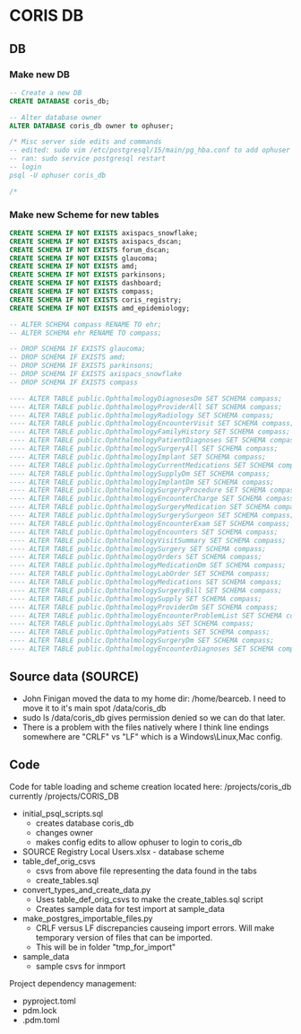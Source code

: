 # CORIS DB

## DB
### Make new DB
```sql
-- Create a new DB
CREATE DATABASE coris_db;

-- Alter database owner
ALTER DATABASE coris_db owner to ophuser;

/* Misc server side edits and commands
-- edited: sudo vim /etc/postgresql/15/main/pg_hba.conf to add ophuser to coris_db on line 93.
-- ran: sudo service postgresql restart
-- login
psql -U ophuser coris_db

/*
```

### Make new Scheme for new tables
```sql
CREATE SCHEMA IF NOT EXISTS axispacs_snowflake;
CREATE SCHEMA IF NOT EXISTS axispacs_dscan;
CREATE SCHEMA IF NOT EXISTS forum_dscan;
CREATE SCHEMA IF NOT EXISTS glaucoma;
CREATE SCHEMA IF NOT EXISTS amd;
CREATE SCHEMA IF NOT EXISTS parkinsons;
CREATE SCHEMA IF NOT EXISTS dashboard;
CREATE SCHEMA IF NOT EXISTS compass;
CREATE SCHEMA IF NOT EXISTS coris_registry;
CREATE SCHEMA IF NOT EXISTS amd_epidemiology;

-- ALTER SCHEMA compass RENAME TO ehr;
-- ALTER SCHEMA ehr RENAME TO compass;

-- DROP SCHEMA IF EXISTS glaucoma;
-- DROP SCHEMA IF EXISTS amd;
-- DROP SCHEMA IF EXISTS parkinsons;
-- DROP SCHEMA IF EXISTS axispacs_snowflake
-- DROP SCHEMA IF EXISTS compass

---- ALTER TABLE public.OphthalmologyDiagnosesDm SET SCHEMA compass;
---- ALTER TABLE public.OphthalmologyProviderAll SET SCHEMA compass;
---- ALTER TABLE public.OphthalmologyRadiology SET SCHEMA compass;
---- ALTER TABLE public.OphthalmologyEncounterVisit SET SCHEMA compass;
---- ALTER TABLE public.OphthalmologyFamilyHistory SET SCHEMA compass;
---- ALTER TABLE public.OphthalmologyPatientDiagnoses SET SCHEMA compass;
---- ALTER TABLE public.OphthalmologySurgeryAll SET SCHEMA compass;
---- ALTER TABLE public.OphthalmologyImplant SET SCHEMA compass;
---- ALTER TABLE public.OphthalmologyCurrentMedications SET SCHEMA compass;
---- ALTER TABLE public.OphthalmologySupplyDm SET SCHEMA compass;
---- ALTER TABLE public.OphthalmologyImplantDm SET SCHEMA compass;
---- ALTER TABLE public.OphthalmologySurgeryProcedure SET SCHEMA compass;
---- ALTER TABLE public.OphthalmologyEncounterCharge SET SCHEMA compass;
---- ALTER TABLE public.OphthalmologySurgeryMedication SET SCHEMA compass;
---- ALTER TABLE public.OphthalmologySurgerySurgeon SET SCHEMA compass;
---- ALTER TABLE public.OphthalmologyEncounterExam SET SCHEMA compass;
---- ALTER TABLE public.OphthalmologyEncounters SET SCHEMA compass;
---- ALTER TABLE public.OphthalmologyVisitSummary SET SCHEMA compass;
---- ALTER TABLE public.OphthalmologySurgery SET SCHEMA compass;
---- ALTER TABLE public.OphthalmologyOrders SET SCHEMA compass;
---- ALTER TABLE public.OphthalmologyMedicationDm SET SCHEMA compass;
---- ALTER TABLE public.OphthalmologyLabOrder SET SCHEMA compass;
---- ALTER TABLE public.OphthalmologyMedications SET SCHEMA compass;
---- ALTER TABLE public.OphthalmologySurgeryBill SET SCHEMA compass;
---- ALTER TABLE public.OphthalmologySupply SET SCHEMA compass;
---- ALTER TABLE public.OphthalmologyProviderDm SET SCHEMA compass;
---- ALTER TABLE public.OphthalmologyEncounterProblemList SET SCHEMA compass;
---- ALTER TABLE public.OphthalmologyLabs SET SCHEMA compass;
---- ALTER TABLE public.OphthalmologyPatients SET SCHEMA compass;
---- ALTER TABLE public.OphthalmologySurgeryDm SET SCHEMA compass;
---- ALTER TABLE public.OphthalmologyEncounterDiagnoses SET SCHEMA compass;

```


## Source data (SOURCE)
* John Finigan moved the data to my home dir: /home/bearceb. I need to move it to it's main spot /data/coris_db
* sudo ls /data/coris_db gives permission denied so we can do that later.
* There is a problem with the files natively where I think line endings somewhere are "CRLF" vs "LF" which is a Windows\Linux,Mac config.

## Code
Code for table loading and scheme creation located here: /projects/coris_db currently /projects/CORIS_DB

* initial_psql_scripts.sql
  - creates database coris_db
  - changes owner
  - makes config edits to allow ophuser to login to coris_db
* SOURCE Registry Local Users.xlsx - database scheme
* table_def_orig_csvs
  - csvs from above file representing the data found in the tabs
  - create_tables.sql 
* convert_types_and_create_data.py
  - Uses table_def_orig_csvs to make the create_tables.sql script
  - Creates sample data for test import at sample_data
* make_postgres_importable_files.py
  - CRLF versus LF discrepancies causeing import errors. Will make temporary version of files that can be imported.
  - This will be in folder "tmp_for_import"
* sample_data
  - sample csvs for inmport

Project dependency management:
* pyproject.toml
* pdm.lock
* .pdm.toml 

